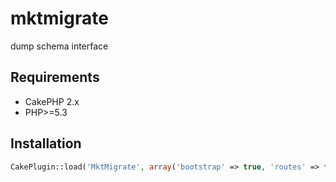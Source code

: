 mktmigrate
==========

dump schema interface

## Requirements

* CakePHP 2.x
* PHP>=5.3

## Installation

```php
CakePlugin::load('MktMigrate', array('bootstrap' => true, 'routes' => false));
```